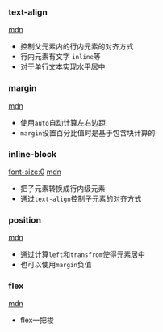 ### text-align
[mdn](https://developer.mozilla.org/zh-CN/docs/Web/CSS/text-align)
- 控制父元素内的行内元素的对齐方式
- 行内元素有文字 `inline`等
- 对于单行文本实现水平居中

### margin
[mdn](https://developer.mozilla.org/zh-CN/docs/Web/CSS/margin)
- 使用`auto`自动计算左右边距
- `margin`设置百分比值时是基于包含块计算的

### inline-block
[font-size:0](https://blog.csdn.net/weixin_43743148/article/details/107838014#:~:text=%E5%9C%A8%E7%88%B6%E7%BA%A7%E5%85%83%E7%B4%A0%E6%B7%BB%E5%8A%A0font-size%EF%BC%9A0%E5%8F%AF%E4%BB%A5%E9%99%A4%E5%8E%BB%E9%97%B4%E9%9A%99%EF%BC%8C%E8%AE%B0%E5%BE%97%E7%BB%99li%E4%B9%9F%E8%A6%81%E7%BB%99%E4%B8%8Efont-size%EF%BC%9A%E5%A4%9A%E5%B0%91%20px%EF%BC%9B%E4%B8%8D%E7%84%B6%E6%98%BE%E7%A4%BA%E4%B8%8D%E5%87%BA%E5%86%85%E5%AE%B9,2%E3%80%81%E8%A7%A3%E5%86%B3%E5%9B%BE%E7%89%87%E4%B9%8B%E9%97%B4%E7%9A%84%E7%A9%BA%E9%9A%99%20%E4%B8%80%E6%A0%B7%E5%9B%A0%E4%B8%BA%E8%A1%8C%E5%86%85%E7%BA%A7%E5%85%83%E7%B4%A0%E7%9A%84%E5%8E%9F%E5%9B%A0%EF%BC%8C%E5%9B%BE%E7%89%87%E4%B9%8B%E9%97%B4%E4%BC%9A%E5%87%BA%E7%8E%B0%E9%97%B4%E9%9A%99%EF%BC%8C%E7%9B%B4%E6%8E%A5%E5%9C%A8%E7%BB%99div%E6%A0%87%E7%AD%BE%E4%B8%80%E4%B8%AAfont-size%EF%BC%9A0%3B%20%E5%8D%B3%E5%8F%AF%E3%80%82)
[mdn](https://developer.mozilla.org/zh-CN/docs/Web/CSS/CSS_Flow_Layout/Block_and_Inline_Layout_in_Normal_Flow)
- 把子元素转换成行内级元素
- 通过`text-align`控制子元素的对齐方式

### position
[mdn](https://developer.mozilla.org/zh-CN/docs/Web/CSS/position)
- 通过计算`left`和`transfrom`使得元素居中
- 也可以使用`margin`负值

### flex
[mdn](http://ruanyifeng.com/blog/2015/07/flex-grammar.html)
- flex一把梭